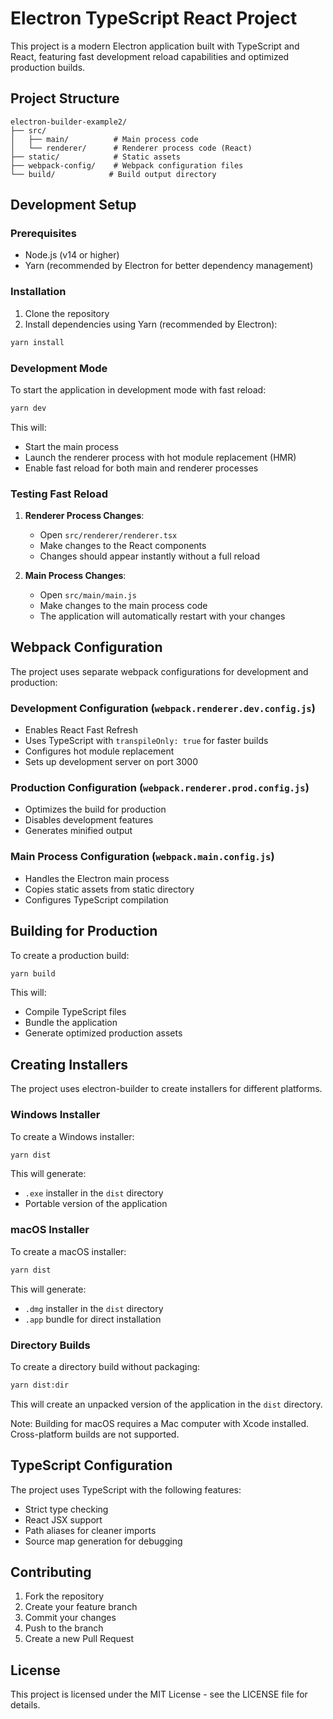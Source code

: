 # Electron TypeScript React Project

This project is a modern Electron application built with TypeScript and React, featuring fast development reload capabilities and optimized production builds.

## Project Structure

```
electron-builder-example2/
├── src/
│   ├── main/          # Main process code
│   └── renderer/      # Renderer process code (React)
├── static/            # Static assets
├── webpack-config/    # Webpack configuration files
└── build/            # Build output directory
```

## Development Setup

### Prerequisites

- Node.js (v14 or higher)
- Yarn (recommended by Electron for better dependency management)

### Installation

1. Clone the repository
2. Install dependencies using Yarn (recommended by Electron):
```bash
yarn install
```

### Development Mode

To start the application in development mode with fast reload:

```bash
yarn dev
```

This will:
- Start the main process
- Launch the renderer process with hot module replacement (HMR)
- Enable fast reload for both main and renderer processes

### Testing Fast Reload

1. **Renderer Process Changes**:
   - Open `src/renderer/renderer.tsx`
   - Make changes to the React components
   - Changes should appear instantly without a full reload

2. **Main Process Changes**:
   - Open `src/main/main.js`
   - Make changes to the main process code
   - The application will automatically restart with your changes

## Webpack Configuration

The project uses separate webpack configurations for development and production:

### Development Configuration (`webpack.renderer.dev.config.js`)

- Enables React Fast Refresh
- Uses TypeScript with `transpileOnly: true` for faster builds
- Configures hot module replacement
- Sets up development server on port 3000

### Production Configuration (`webpack.renderer.prod.config.js`)

- Optimizes the build for production
- Disables development features
- Generates minified output

### Main Process Configuration (`webpack.main.config.js`)

- Handles the Electron main process
- Copies static assets from static directory
- Configures TypeScript compilation

## Building for Production

To create a production build:

```bash
yarn build
```

This will:
- Compile TypeScript files
- Bundle the application
- Generate optimized production assets

## Creating Installers

The project uses electron-builder to create installers for different platforms.

### Windows Installer

To create a Windows installer:

```bash
yarn dist
```

This will generate:
- `.exe` installer in the `dist` directory
- Portable version of the application

### macOS Installer

To create a macOS installer:

```bash
yarn dist
```

This will generate:
- `.dmg` installer in the `dist` directory
- `.app` bundle for direct installation

### Directory Builds

To create a directory build without packaging:

```bash
yarn dist:dir
```

This will create an unpacked version of the application in the `dist` directory.

Note: Building for macOS requires a Mac computer with Xcode installed. Cross-platform builds are not supported.

## TypeScript Configuration

The project uses TypeScript with the following features:
- Strict type checking
- React JSX support
- Path aliases for cleaner imports
- Source map generation for debugging

## Contributing

1. Fork the repository
2. Create your feature branch
3. Commit your changes
4. Push to the branch
5. Create a new Pull Request

## License

This project is licensed under the MIT License - see the LICENSE file for details. 